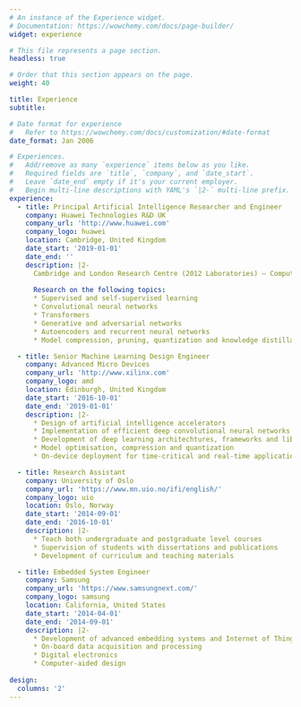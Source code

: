 ```yaml
---
# An instance of the Experience widget.
# Documentation: https://wowchemy.com/docs/page-builder/
widget: experience

# This file represents a page section.
headless: true

# Order that this section appears on the page.
weight: 40

title: Experience
subtitle:

# Date format for experience
#   Refer to https://wowchemy.com/docs/customization/#date-format
date_format: Jan 2006

# Experiences.
#   Add/remove as many `experience` items below as you like.
#   Required fields are `title`, `company`, and `date_start`.
#   Leave `date_end` empty if it's your current employer.
#   Begin multi-line descriptions with YAML's `|2-` multi-line prefix.
experience:
  - title: Principal Artificial Intelligence Researcher and Engineer
    company: Huawei Technologies R&D UK
    company_url: 'http://www.huawei.com'
    company_logo: huawei
    location: Cambridge, United Kingdom
    date_start: '2019-01-01'
    date_end: ''
    description: |2-
      Cambridge and London Research Centre (2012 Laboratories) – Computer Vision
      
      Research on the following topics:
      * Supervised and self-supervised learning
      * Convolutional neural networks
      * Transformers
      * Generative and adversarial networks
      * Autoencoders and recurrent neural networks
      * Model compression, pruning, quantization and knowledge distillation

  - title: Senior Machine Learning Design Engineer
    company: Advanced Micro Devices
    company_url: 'http://www.xilinx.com'
    company_logo: amd
    location: Edinburgh, United Kingdom
    date_start: '2016-10-01'
    date_end: '2019-01-01'
    description: |2-
      * Design of artificial intelligence accelerators
      * Implementation of efficient deep convolutional neural networks
      * Development of deep learning architechtures, frameworks and libraries
      * Model optimisation, compression and quantization
      * On-device deployment for time-critical and real-time applications

  - title: Research Assistant
    company: University of Oslo
    company_url: 'https://www.mn.uio.no/ifi/english/'
    company_logo: uio
    location: Oslo, Norway
    date_start: '2014-09-01'
    date_end: '2016-10-01'
    description: |2-
      * Teach both undergraduate and postgraduate level courses
      * Supervision of students with dissertations and publications
      * Development of curriculum and teaching materials

  - title: Embedded System Engineer
    company: Samsung
    company_url: 'https://www.samsungnext.com/'
    company_logo: samsung
    location: California, United States
    date_start: '2014-04-01'
    date_end: '2014-09-01'
    description: |2-
      * Development of advanced embedding systems and Internet of Things (IoT)
      * On-board data acquisition and processing
      * Digital electronics
      * Computer-aided design
      
design:
  columns: '2'
---
```

